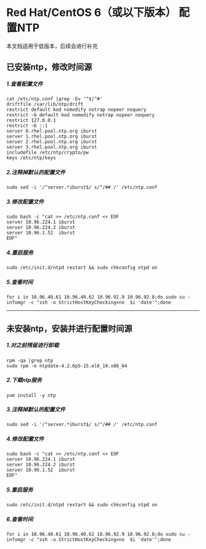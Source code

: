 # Red Hat/CentOS 6（或以下版本） 配置NTP

本文档适用于低版本，后续会进行补充

## 已安装ntp，修改时间源

##### 1.查看配置文件

```shell
cat /etc/ntp.conf |grep -Ev '^$|^#'
driftfile /var/lib/ntp/drift
restrict default kod nomodify notrap nopeer noquery
restrict -6 default kod nomodify notrap nopeer noquery
restrict 127.0.0.1
restrict -6 ::1
server 0.rhel.pool.ntp.org iburst
server 1.rhel.pool.ntp.org iburst
server 2.rhel.pool.ntp.org iburst
server 3.rhel.pool.ntp.org iburst
includefile /etc/ntp/crypto/pw
keys /etc/ntp/keys
```

##### 2.注释掉默认的配置文件

```shell
sudo sed -i '/^server.*iburst$/ s/^/## /' /etc/ntp.conf
```

##### 3.修改配置文件

```shell
sudo bash -c "cat >> /etc/ntp.conf << EOF
server 10.96.224.1 iburst
server 10.96.224.2 iburst
server 10.96.1.52  iburst
EOF"
```

##### 4.重启服务

```shell
sudo /etc/init.d/ntpd restart && sudo chkconfig ntpd on
```

##### 5.查看时间

```shell
for i in 10.96.40.61 10.96.40.62 10.96.92.9 10.96.92.8;do sudo su - infomgr -c "ssh -o StrictHostKeyChecking=no  $i 'date'";done
```

------



## 未安装ntp，安装并进行配置时间源

##### 1.对之前残留进行卸载

```shell
rpm -qa |grep ntp
sudo rpm -e ntpdate-4.2.6p5-15.el6_10.x86_64
```

##### 2.下载ntp服务

```shell
yum install -y ntp
```

##### 3.注释掉默认的配置文件

```shell
sudo sed -i '/^server.*iburst$/ s/^/## /' /etc/ntp.conf
```

##### 4.修改配置文件

```shell
sudo bash -c "cat >> /etc/ntp.conf << EOF
server 10.96.224.1 iburst
server 10.96.224.2 iburst
server 10.96.1.52  iburst
EOF"
```

##### 5.重启服务

```shell
sudo /etc/init.d/ntpd restart && sudo chkconfig ntpd on
```

##### 6.查看时间

```shell
for i in 10.96.40.61 10.96.40.62 10.96.92.9 10.96.92.8;do sudo su - infomgr -c "ssh -o StrictHostKeyChecking=no  $i 'date'";done
```

